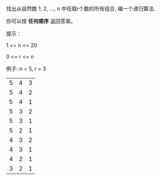 找出从自然数 1, 2, …, n 中任取r个数的所有组合, 编一个递归算法.

你可以按 **任何顺序** 返回答案。

提示：

1 <= n <= 20

0 <= r <= n

例子: n = 5, r = 3  

|      |      |      |
| ---- | ---- | ---- |
|  5    |    4  |  3    |
|   5   |    4  |   2   |
|  5    |    4  |   1   |
|5| 3| 2|
|5 |3 |1|
|5 |2 |1|
|4 |3 |2|
|4 |3 |1|
|4 |2 |1|
|3 |2 |1|

